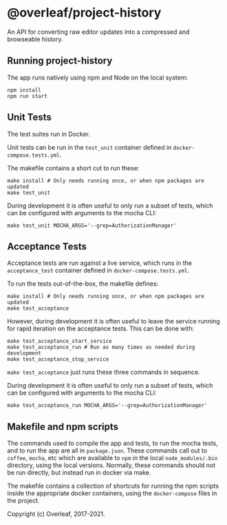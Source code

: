 @overleaf/project-history
==========================

An API for converting raw editor updates into a compressed and browseable history.

Running project-history
-----------------------

The app runs natively using npm and Node on the local system:

```
npm install
npm run start
```

Unit Tests
----------

The test suites run in Docker.

Unit tests can be run in the `test_unit` container defined in `docker-compose.tests.yml`.

The makefile contains a short cut to run these:

```
make install # Only needs running once, or when npm packages are updated
make test_unit
```

During development it is often useful to only run a subset of tests, which can be configured with arguments to the mocha CLI:

```
make test_unit MOCHA_ARGS='--grep=AuthorizationManager'
```

Acceptance Tests
----------------

Acceptance tests are run against a live service, which runs in the `acceptance_test` container defined in `docker-compose.tests.yml`.

To run the tests out-of-the-box, the makefile defines:

```
make install # Only needs running once, or when npm packages are updated
make test_acceptance
```

However, during development it is often useful to leave the service running for rapid iteration on the acceptance tests. This can be done with:

```
make test_acceptance_start_service
make test_acceptance_run # Run as many times as needed during development
make test_acceptance_stop_service
```

`make test_acceptance` just runs these three commands in sequence.

During development it is often useful to only run a subset of tests, which can be configured with arguments to the mocha CLI:

```
make test_acceptance_run MOCHA_ARGS='--grep=AuthorizationManager'
```

Makefile and npm scripts
------------------------

The commands used to compile the app and tests, to run the mocha tests, and to run the app are all in `package.json`. These commands call out to `coffee`, `mocha`, etc which are available to `npm` in the local `node_modules/.bin` directory, using the local versions. Normally, these commands should not be run directly, but instead run in docker via make.

The makefile contains a collection of shortcuts for running the npm scripts inside the appropriate docker containers, using the `docker-compose` files in the project.

Copyright (c) Overleaf, 2017-2021.

